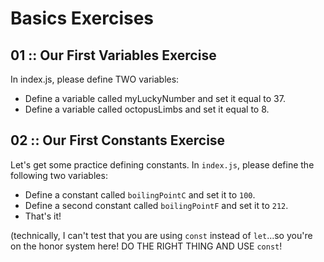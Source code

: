 # Basics Exercises
## 01 :: Our First Variables Exercise
In index.js, please define TWO variables:
* Define a variable called myLuckyNumber and set it equal to 37.
* Define a variable called octopusLimbs and set it equal to 8.

## 02 :: Our First Constants Exercise
Let's get some practice defining constants. In `index.js`, please define the following two variables:
* Define a constant called `boilingPointC` and set it to `100`. 
* Define a second constant called `boilingPointF` and set it to `212`. 
* That's it!

(technically, I can't test that you are using `const` instead of `let`...so you're on the honor system here! DO THE RIGHT THING AND USE `const`!